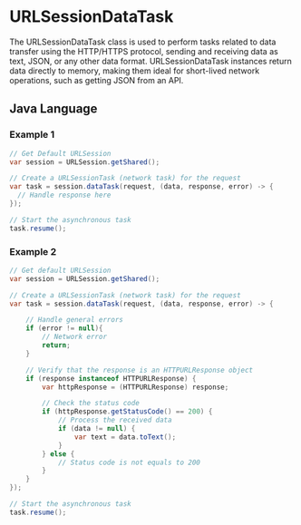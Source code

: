 # URLSessionDataTask
The URLSessionDataTask class is used to perform tasks related to data transfer using the HTTP/HTTPS protocol, sending and receiving data as text, JSON, or any other data format. URLSessionDataTask instances return data directly to memory, making them ideal for short-lived network operations, such as getting JSON from an API.

## Java Language

### Example 1
```java
// Get Default URLSession
var session = URLSession.getShared();

// Create a URLSessionTask (network task) for the request
var task = session.dataTask(request, (data, response, error) -> {
  // Handle response here
});

// Start the asynchronous task
task.resume();
```
### Example 2
```java
// Get default URLSession
var session = URLSession.getShared();

// Create a URLSessionTask (network task) for the request
var task = session.dataTask(request, (data, response, error) -> {

    // Handle general errors
    if (error != null){
        // Network error
        return;
    }

    // Verify that the response is an HTTPURLResponse object
    if (response instanceof HTTPURLResponse) {
        var httpResponse = (HTTPURLResponse) response;

        // Check the status code
        if (httpResponse.getStatusCode() == 200) {
            // Process the received data
            if (data != null) {
                var text = data.toText();
            }
        } else {
            // Status code is not equals to 200
        }
    }
});

// Start the asynchronous task
task.resume();
```
